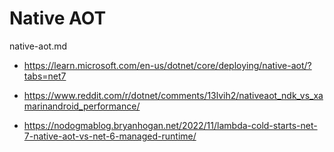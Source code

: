 # Native AOT

native-aot.md

*   https://learn.microsoft.com/en-us/dotnet/core/deploying/native-aot/?tabs=net7

*   https://www.reddit.com/r/dotnet/comments/13lvih2/nativeaot_ndk_vs_xamarinandroid_performance/

*   https://nodogmablog.bryanhogan.net/2022/11/lambda-cold-starts-net-7-native-aot-vs-net-6-managed-runtime/